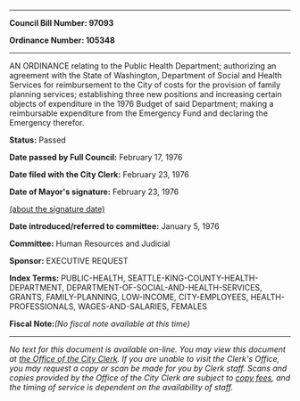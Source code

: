 

********

**Council Bill Number: 97093**
   
**Ordinance Number: 105348**
********

 AN ORDINANCE relating to the Public Health Department; authorizing an agreement with the State of Washington, Department of Social and Health Services for reimbursement to the City of costs for the provision of family planning services; establishing three new positions and increasing certain objects of expenditure in the 1976 Budget of said Department; making a reimbursable expenditure from the Emergency Fund and declaring the Emergency therefor.

**Status:** Passed
   
**Date passed by Full Council:** February 17, 1976
   
**Date filed with the City Clerk:** February 23, 1976
   
**Date of Mayor's signature:** February 23, 1976
   
[(about the signature date)](/~public/approvaldate.htm)
   
   
   
**Date introduced/referred to committee:** January 5, 1976
   
**Committee:** Human Resources and Judicial
   
**Sponsor:** EXECUTIVE REQUEST
   
   
**Index Terms:** PUBLIC-HEALTH, SEATTLE-KING-COUNTY-HEALTH-DEPARTMENT, DEPARTMENT-OF-SOCIAL-AND-HEALTH-SERVICES, GRANTS, FAMILY-PLANNING, LOW-INCOME, CITY-EMPLOYEES, HEALTH-PROFESSIONALS, WAGES-AND-SALARIES, FEMALES

**Fiscal Note:**_(No fiscal note available at this time)_
********

_No text for this document is available on-line. You may view this document at [the Office of the City Clerk](http://www.seattle.gov/leg/clerk/contactUs.htm). If you are unable to visit the Clerk's Office, you may request a copy or scan be made for you by Clerk staff. Scans and copies provided by the Office of the City Clerk are subject to [copy fees](http://clerk.seattle.gov/~public/clerkfees.htm), and the timing of service is dependent on the availability of staff._

